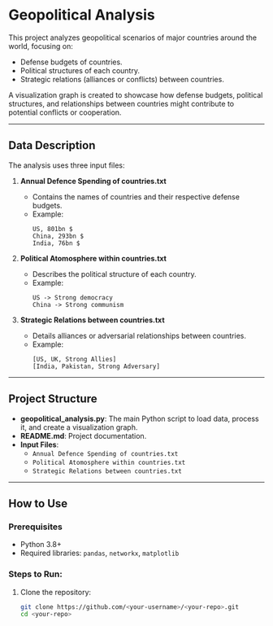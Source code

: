 # Geopolitical Analysis

This project analyzes geopolitical scenarios of major countries around the world, focusing on:

- Defense budgets of countries.
- Political structures of each country.
- Strategic relations (alliances or conflicts) between countries.

A visualization graph is created to showcase how defense budgets, political structures, and relationships between countries might contribute to potential conflicts or cooperation.

---

## Data Description

The analysis uses three input files:

1. **Annual Defence Spending of countries.txt**
   - Contains the names of countries and their respective defense budgets.
   - Example:
     ```
     US, 801bn $
     China, 293bn $
     India, 76bn $
     ```

2. **Political Atomosphere within countries.txt**
   - Describes the political structure of each country.
   - Example:
     ```
     US -> Strong democracy
     China -> Strong communism
     ```

3. **Strategic Relations between countries.txt**
   - Details alliances or adversarial relationships between countries.
   - Example:
     ```
     [US, UK, Strong Allies]
     [India, Pakistan, Strong Adversary]
     ```

---

## Project Structure

- **geopolitical_analysis.py**: The main Python script to load data, process it, and create a visualization graph.
- **README.md**: Project documentation.
- **Input Files**:
  - `Annual Defence Spending of countries.txt`
  - `Political Atomosphere within countries.txt`
  - `Strategic Relations between countries.txt`

---

## How to Use

### Prerequisites
- Python 3.8+
- Required libraries: `pandas`, `networkx`, `matplotlib`

### Steps to Run:
1. Clone the repository:
   ```bash
   git clone https://github.com/<your-username>/<your-repo>.git
   cd <your-repo>
